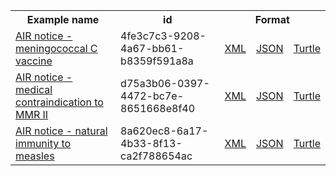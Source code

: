 <table class="list" width="100%">            
   <tr>
     <th>Example name</th>
     <th>id</th>
     <th colspan="3">Format</th>
   </tr>
   <tr>
      <td><a href="Flag-4fe3c7c3-9208-4a67-bb61-b8359f591a8a.html">AIR notice - meningococcal C vaccine</a></td>
      <td>4fe3c7c3-9208-4a67-bb61-b8359f591a8a</td>
      <td><a href="Flag-4fe3c7c3-9208-4a67-bb61-b8359f591a8a.xml.html">XML</a></td>
      <td><a href="Flag-4fe3c7c3-9208-4a67-bb61-b8359f591a8a.json.html">JSON</a></td>
      <td><a href="Flag-4fe3c7c3-9208-4a67-bb61-b8359f591a8a.ttl.html">Turtle</a></td>
   </tr>
   <tr>
      <td><a href="Flag-d75a3b06-0397-4472-bc7e-8651668e8f40.html">AIR notice - medical contraindication to MMR II</a></td>
      <td>d75a3b06-0397-4472-bc7e-8651668e8f40</td>
      <td><a href="Flag-d75a3b06-0397-4472-bc7e-8651668e8f40.xml.html">XML</a></td>
      <td><a href="Flag-d75a3b06-0397-4472-bc7e-8651668e8f40.json.html">JSON</a></td>
      <td><a href="Flag-d75a3b06-0397-4472-bc7e-8651668e8f40.ttl.html">Turtle</a></td>
   </tr>
   <tr>
      <td><a href="Flag-8a620ec8-6a17-4b33-8f13-ca2f788654ac.html">AIR notice - natural immunity to measles</a></td>
      <td>8a620ec8-6a17-4b33-8f13-ca2f788654ac</td>
      <td><a href="Flag-8a620ec8-6a17-4b33-8f13-ca2f788654ac.xml.html">XML</a></td>
      <td><a href="Flag-8a620ec8-6a17-4b33-8f13-ca2f788654ac.json.html">JSON</a></td>
      <td><a href="Flag-8a620ec8-6a17-4b33-8f13-ca2f788654ac.ttl.html">Turtle</a></td>
   </tr>

</table>